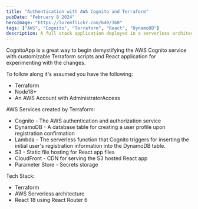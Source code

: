 ```yaml
---
title: "Authentication with AWS Cognito and Terraform"
pubDate: "February 8 2024"
heroImage: "https://loremflickr.com/640/360"
tags: ["AWS", "Cognito", "Terraform", "React", "DynamoDB"]
description: A full stack application deployed in a serverless architecture created with Terraform that uses AWS Cognito, Lambda, DynamoDB 
---
```


CognitoApp is a great way to begin demystifying the AWS Cognito service with customizable Terraform scripts and React application for experimenting with the changes.

To follow along it's assumed you have the following:
- Terraform 
- Node18+
- An AWS Account with AdministratorAccess 

AWS Services created by Terraform: 
- Cognito - The AWS authentication and authorization service
- DynamoDB - A database table for creating a user profile upon registration confirmation
- Lambda - The serverless function that Cognito triggers for inserting the initial user's registration information into the DynamoDB table.
- S3 - Static file hosting for React app files
- CloudFront - CDN for serving the S3 hosted React app
- Parameter Store - Secrets storage

Tech Stack:
- Terraform
- AWS Serverless architecture 
- React 18 using React Router 6